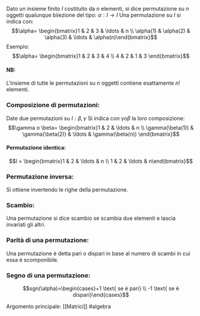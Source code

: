 Dato un insieme finito $I$ costituito da $n$ elementi, si dice permutazione su $n$ oggetti qualunque biiezione del tipo:  $\alpha:I\to I$
Una permutazione su $I$ si indica con:$$\alpha= \begin{bmatrix}1 & 2 & 3  & \ldots  & n \\ \alpha(1) & \alpha(2) & \alpha(3) & \ldots & \alpha(n)\end{bmatrix}$$
Esempio:$$\alpha= \begin{bmatrix}1 & 2 & 3  & 4 \\ 4 & 2 & 1 & 3 \end{bmatrix}$$
#### NB:
L'insieme di tutte le permutazioni su n oggetti contiene esattamente $n!$ elementi.

### Composizione di permutazioni:
Date due permutazioni su $I: \beta,\gamma$
Si indica con $\gamma o \beta$ la loro composizione:$$\gamma o \beta= \begin{bmatrix}1 & 2 & \ldots & n \\ \gamma(\beta(1)) & \gamma(\beta(2)) & \ldots & \gamma(\beta(n))  \end{bmatrix}$$
#### Permutazione identica:
$$I = \begin{bmatrix}1 & 2 & \ldots  & n \\ 1 & 2 & \ldots & n\end{bmatrix}$$

### Permutazione inversa:
Si ottiene invertendo le righe della permutazione.

### Scambio:
Una permutazione si dice scambio se scambia  due elementi e lascia invariati gli altri.

### Parità di una permutazione:
Una permutazione è detta pari o dispari in base al numero di scambi in cui essa è scomponibile.

### Segno di una permutazione:
$$sgn(\alpha)=\begin{cases}+1 \text{ se è pari} \\
-1 \text{ se è dispari}\end{cases}$$

Argomento principale: [[Matrici]]
#algebra